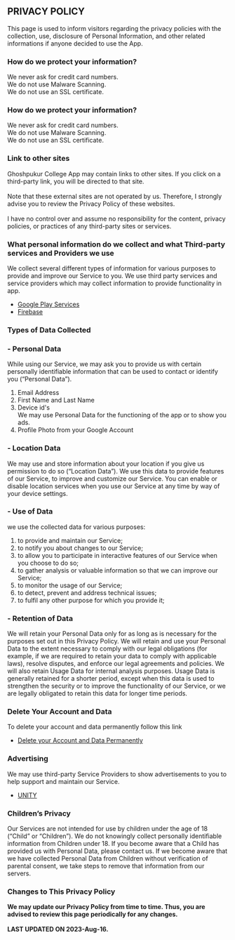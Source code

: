 ## <b>PRIVACY POLICY</b>
This page is used to inform visitors regarding the privacy policies with the collection, use, disclosure of Personal Information, and other related informations if anyone decided to use the App.

### How do we protect your information? 
We never ask for credit card numbers. <br>
We do not use Malware Scanning. <br>
We do not use an SSL certificate. <br>

### <b>How do we protect your information?</b>
We never ask for credit card numbers. <br>
We do not use Malware Scanning. <br>
We do not use an SSL certificate. <br>

### <b>Link to other sites </b>
Ghoshpukur College App may contain links to other sites. If you click on a third-party link, you will be directed to that site. <br><br>
Note that these external sites are not operated by us. Therefore, I strongly advise you to review the Privacy Policy of these websites. <br><br>
I have no control over and assume no responsibility for the content, privacy policies, or practices of any third-party sites or services.

### <b>What personal information do we collect and what Third-party services and Providers we use </b>
We collect several different types of information for various purposes to provide and improve our Service to you.
We use third party services and service providers which may collect information to provide functionality in app.
- <a href="https://policies.google.com/privacy">Google Play Services</a>
- <a href="https://firebase.google.com/support/privacy">Firebase</a>

### <b> Types of Data Collected </b>
### - Personal Data
While using our Service, we may ask you to provide us with certain personally identifiable information that can be used to contact or identify you (“Personal Data”).
1. Email Address <br>
2. First Name and Last Name <br>
3. Device id's <br>
We may use Personal Data for the functioning of the app or to show you ads.
4. Profile Photo from your Google Account

### - Location Data
We may use and store information about your location if you give us permission to do so (“Location Data”). We use this data to provide features of our Service, to improve and customize our Service.
You can enable or disable location services when you use our Service at any time by way of your device settings.

### - Use of Data
we use the collected data for various purposes:
1. to provide and maintain our Service; <br>
2. to notify you about changes to our Service; <br>
3. to allow you to participate in interactive features of our Service when you choose to do so; <br>
4. to gather analysis or valuable information so that we can improve our Service; <br>
5. to monitor the usage of our Service; <br>
6. to detect, prevent and address technical issues; <br>
78. to fulfil any other purpose for which you provide it; <br>

### - Retention of Data
We will retain your Personal Data only for as long as is necessary for the purposes set out in this Privacy Policy. We will retain and use your Personal Data to the extent necessary to comply with our legal obligations (for example, if we are required to retain your data to comply with applicable laws), resolve disputes, and enforce our legal agreements and policies.
We will also retain Usage Data for internal analysis purposes. Usage Data is generally retained for a shorter period, except when this data is used to strengthen the security or to improve the functionality of our Service, or we are legally obligated to retain this data for longer time periods.

### <b>Delete Your Account and Data</b>
To delete your account and data permanently follow this link <br>
- <a href="https://docs.google.com/forms/d/e/1FAIpQLSeTVfOrmAAioJAhKZrb8nLS4vLnVhTGzNUiMuv_o5UDPCWyUA/viewform?usp=send_form">Delete your Account and Data Permanently</a>

### <b> Advertising</b>
We may use third-party Service Providers to show advertisements to you to help support and maintain our Service.<br>
- <a href="https://unity3d.com/legal/privacy-policy">UNITY</a>

### <b> Children’s Privacy </b>
Our Services are not intended for use by children under the age of 18 (“Child” or “Children”).
We do not knowingly collect personally identifiable information from Children under 18. If you become aware that a Child has provided us with Personal Data, please contact us. If we become aware that we have collected Personal Data from Children without verification of parental consent, we take steps to remove that information from our servers.

### <b>Changes to This Privacy Policy<b>
We may update our Privacy Policy from time to time. Thus, you are advised to review this page periodically for any changes. 
<br><br>
LAST UPDATED ON 2023-Aug-16.